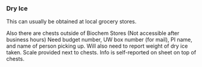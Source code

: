 



### Dry Ice
This can usually be obtained at local grocery stores. 

Also there are chests outside of Biochem Stores (Not accessible after business hours)  Need budget number, UW box number (for mail), PI name, and name of person picking up. Will also need to report weight of dry ice taken. Scale provided next to chests.
Info is self-reported on sheet on top of chests.
